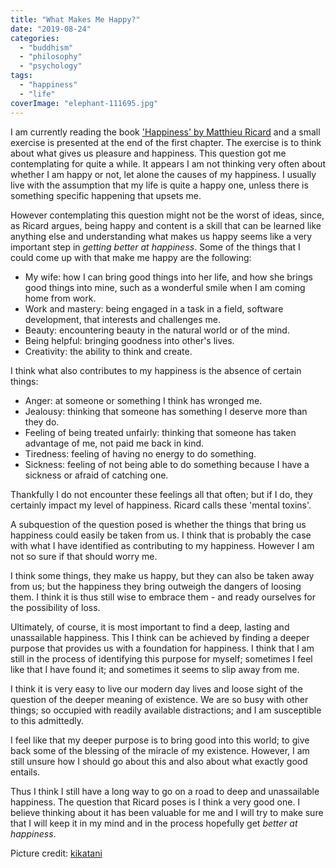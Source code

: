 ```yaml
---
title: "What Makes Me Happy?"
date: "2019-08-24"
categories: 
  - "buddhism"
  - "philosophy"
  - "psychology"
tags: 
  - "happiness"
  - "life"
coverImage: "elephant-111695.jpg"
---
```


I am currently reading the book ['Happiness' by Matthieu Ricard](https://www.goodreads.com/book/show/96885.Happiness) and a small exercise is presented at the end of the first chapter. The exercise is to think about what gives us pleasure and happiness. This question got me contemplating for quite a while. It appears I am not thinking very often about whether I am happy or not, let alone the causes of my happiness. I usually live with the assumption that my life is quite a happy one, unless there is something specific happening that upsets me.

However contemplating this question might not be the worst of ideas, since, as Ricard argues, being happy and content is a skill that can be learned like anything else and understanding what makes us happy seems like a very important step in _getting better at happiness_. Some of the things that I could come up with that make me happy are the following:

- My wife: how I can bring good things into her life, and how she brings good things into mine, such as a wonderful smile when I am coming home from work.
- Work and mastery: being engaged in a task in a field, software development, that interests and challenges me.
- Beauty: encountering beauty in the natural world or of the mind.
- Being helpful: bringing goodness into other's lives.
- Creativity: the ability to think and create.

I think what also contributes to my happiness is the absence of certain things:

- Anger: at someone or something I think has wronged me.
- Jealousy: thinking that someone has something I deserve more than they do.
- Feeling of being treated unfairly: thinking that someone has taken advantage of me, not paid me back in kind.
- Tiredness: feeling of having no energy to do something.
- Sickness: feeling of not being able to do something because I have a sickness or afraid of catching one.

Thankfully I do not encounter these feelings all that often; but if I do, they certainly impact my level of happiness. Ricard calls these 'mental toxins'.

A subquestion of the question posed is whether the things that bring us happiness could easily be taken from us. I think that is probably the case with what I have identified as contributing to my happiness. However I am not so sure if that should worry me.

I think some things, they make us happy, but they can also be taken away from us; but the happiness they bring outweigh the dangers of loosing them. I think it is thus still wise to embrace them - and ready ourselves for the possibility of loss.

Ultimately, of course, it is most important to find a deep, lasting and unassailable happiness. This I think can be achieved by finding a deeper purpose that provides us with a foundation for happiness. I think that I am still in the process of identifying this purpose for myself; sometimes I feel like that I have found it; and sometimes it seems to slip away from me.

I think it is very easy to live our modern day lives and loose sight of the question of the deeper meaning of existence. We are so busy with other things; so occupied with readily available distractions; and I am susceptible to this admittedly.

I feel like that my deeper purpose is to bring good into this world; to give back some of the blessing of the miracle of my existence. However, I am still unsure how I should go about this and also about what exactly good entails.

Thus I think I still have a long way to go on a road to deep and unassailable happiness. The question that Ricard poses is I think a very good one. I believe thinking about it has been valuable for me and I will try to make sure that I will keep it in my mind and in the process hopefully get _better at happiness_.

Picture credit: [kikatani](https://pixabay.com/users/kikatani-35407/)
